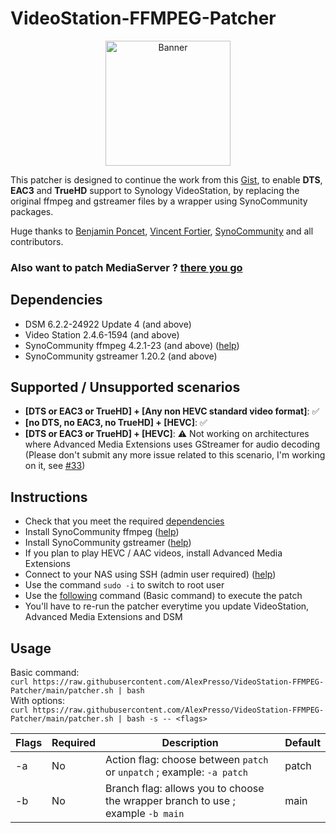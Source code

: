 # VideoStation-FFMPEG-Patcher 

<p align="center">
  <img src="https://github.com/AlexPresso/VideoStation-FFMPEG-Patcher/blob/main/banner.png?raw=true" height=200px alt="Banner">
</p>

This patcher is designed to continue the work from this [Gist](https://gist.github.com/BenjaminPoncet/bbef9edc1d0800528813e75c1669e57e), to enable **DTS**, **EAC3** and **TrueHD** support to Synology VideoStation, by replacing the original ffmpeg and gstreamer files by a wrapper using SynoCommunity packages.

Huge thanks to [Benjamin Poncet](https://github.com/BenjaminPoncet), [Vincent Fortier](https://github.com/th0ma7), [SynoCommunity](https://github.com/SynoCommunity) and all contributors.

### Also want to patch MediaServer ? [there you go](https://github.com/AlexPresso/mediaserver-ffmpeg-patcher)

## Dependencies
- DSM 6.2.2-24922 Update 4 (and above)
- Video Station 2.4.6-1594 (and above)
- SynoCommunity ffmpeg 4.2.1-23 (and above) ([help](https://synocommunity.com/#easy-install))
- SynoCommunity gstreamer 1.20.2 (and above)

## Supported / Unsupported scenarios
- **[DTS or EAC3 or TrueHD] + [Any non HEVC standard video format]**: ✅
- **[no DTS, no EAC3, no TrueHD] + [HEVC]**: ✅
- **[DTS or EAC3 or TrueHD] + [HEVC]**: ⚠️ Not working on architectures where Advanced Media Extensions uses GStreamer for audio decoding (Please don't submit any more issue related to this scenario, I'm working on it, see [#33](https://github.com/AlexPresso/VideoStation-FFMPEG-Patcher/pull/33))

## Instructions
- Check that you meet the required [dependencies](https://github.com/AlexPresso/VideoStation-FFMPEG-Patcher#dependencies)
- Install SynoCommunity ffmpeg ([help](https://synocommunity.com/#easy-install))
- Install SynoCommunity gstreamer ([help](https://synocommunity.com/#easy-install))
- If you plan to play HEVC / AAC videos, install Advanced Media Extensions
- Connect to your NAS using SSH (admin user required) ([help](https://www.synology.com/en-global/knowledgebase/DSM/tutorial/General_Setup/How_to_login_to_DSM_with_root_permission_via_SSH_Telnet))
- Use the command `sudo -i` to switch to root user
- Use the [following](https://github.com/AlexPresso/VideoStation-FFMPEG-Patcher#usage) command (Basic command) to execute the patch
- You'll have to re-run the patcher everytime you update VideoStation, Advanced Media Extensions and DSM

## Usage
Basic command:  
`curl https://raw.githubusercontent.com/AlexPresso/VideoStation-FFMPEG-Patcher/main/patcher.sh | bash`   
With options:  
`curl https://raw.githubusercontent.com/AlexPresso/VideoStation-FFMPEG-Patcher/main/patcher.sh | bash -s -- <flags>`

| Flags | Required | Description                                                                     | Default |
|-------|----------|---------------------------------------------------------------------------------|---------|
| -a    | No       | Action flag: choose between `patch` or `unpatch` ; example: `-a patch`          | patch   |
| -b    | No       | Branch flag: allows you to choose the wrapper branch to use ; example `-b main` | main    |                                                  
